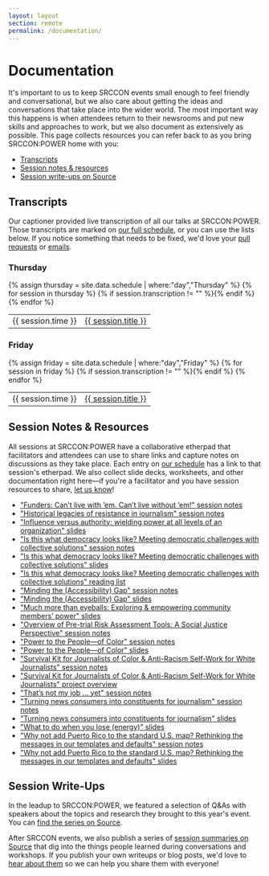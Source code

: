 ```yaml
---
layout: layout
section: remote
permalink: /documentation/
---
```


# Documentation

It's important to us to keep SRCCON events small enough to feel friendly and conversational, but we also care about getting the ideas and conversations that take place into the wider world. The most important way this happens is when attendees return to their newsrooms and put new skills and approaches to work, but we also document as extensively as possible. This page collects resources you can refer back to as you bring SRCCON:POWER home with you:

* [Transcripts](#transcripts)
* [Session notes & resources](#session-notes--resources)
* [Session write-ups on Source](#session-write-ups)

## Transcripts

Our captioner provided live transcription of all our talks at SRCCON:POWER. Those transcripts are marked on [our full schedule](/schedule), or you can use the lists below. If you notice something that needs to be fixed, we'd love your [pull requests](https://github.com/opennews/srccon-power) or [emails](mailto:srccon@opennews.org).

<div>
    <h3>Thursday</h3>
    <table>{% assign thursday = site.data.schedule | where:"day","Thursday" %}
{% for session in thursday %}
        {% if session.transcription != "" %}<tr><td>{{ session.time }}</td><td><a href="/transcripts/SRCCONPOWER2018-{{ session.id }}">{{ session.title }}</a></td></tr>{% endif %}
{% endfor %}
    </table>
</div>

<div>
    <h3>Friday</h3>
    <table>{% assign friday = site.data.schedule | where:"day","Friday" %}
{% for session in friday %}
        {% if session.transcription != "" %}<tr><td>{{ session.time }}</td><td><a href="/transcripts/SRCCONPOWER2018-{{ session.id }}">{{ session.title }}</a></td></tr>{% endif %}
{% endfor %}
    </table>
</div>

## Session Notes & Resources

All sessions at SRCCON:POWER have a collaborative etherpad that facilitators and attendees can use to share links and capture notes on discussions as they take place. Each entry on [our schedule](/schedule) has a link to that session's etherpad. We also collect slide decks, worksheets, and other documentation right here—if you're a facilitator and you have session resources to share, [let us know](mailto:srccon@opennews.org)!

* ["Funders: Can’t live with ’em. Can’t live without ’em!" session notes](https://etherpad.opennews.org/p/SRCCON2018-funders)
* ["Historical legacies of resistance in journalism" session notes](https://etherpad.opennews.org/p/SRCCON2018-legacies-resistance)
* ["Influence versus authority: wielding power at all levels of an organization" slides](https://docs.google.com/presentation/d/1buvRyWCRgCJXTnQ9iYgQy_tHEQF8QrXsJyGqF5sLhC8/edit#slide=id.p)
* ["Is this what democracy looks like? Meeting democratic challenges with collective solutions" session notes](https://etherpad.opennews.org/p/SRCCON2018-meeting-democratic-challenges)
* ["Is this what democracy looks like? Meeting democratic challenges with collective solutions" slides](https://docs.google.com/presentation/d/1HKuojK5a3hYM34xYLknvymBSGlbxK2tfnSViT0NXo4w/edit#slide=id.g49e02677f0_2_0)
* ["Is this what democracy looks like? Meeting democratic challenges with collective solutions" reading list](http://bit.ly/srcconbooks)
* ["Minding the (Accessibility) Gap" session notes](https://etherpad.opennews.org/p/SRCCON2018-accessibility-gap)
* ["Minding the (Accessibility) Gap" slides](https://slides.com/kevinhuber/deck-5/live#/)
* ["Much more than eyeballs: Exploring & empowering community members’ power" slides](https://docs.google.com/presentation/d/1V21GN3LsAJNgVNizdZT8uMfeYDMCgxd_R1SGb-oQTiQ/edit?ts=5c19ae6e#slide=id.g3d31cf1e1d_2_275)
* ["Overview of Pre-trial Risk Assessment Tools: A Social Justice Perspective" session notes](https://etherpad.opennews.org/p/SRCCON2018-algorithms-social-justice)
* ["Power to the People—of Color" session notes](https://etherpad.opennews.org/p/SRCCON2018-power-people-of-color)
* ["Power to the People—of Color" slides](https://docs.google.com/presentation/d/1waXYN7b1vE4ylnwia6sU4ICwaNzghs9ho5JDkbW9ZbU/edit#slide=id.g35f391192_00)
* ["Survival Kit for Journalists of Color & Anti-Racism Self-Work for White Journalists" session notes](https://etherpad.opennews.org/p/SRCCON2018-survival-kit-journalists-of-color)
* ["Survival Kit for Journalists of Color & Anti-Racism Self-Work for White Journalists" project overview](https://www.poynter.org/newsletters/2018/a-survival-kit-for-journalists-of-color/)
* ["That’s not my job … yet" session notes](https://etherpad.opennews.org/p/SRCCON2018-not-my-job-yet)
* ["Turning news consumers into constituents for journalism" session notes](https://etherpad.opennews.org/p/SRCCON2018-news-consumers-constituents)
* ["Turning news consumers into constituents for journalism" slides](https://docs.google.com/presentation/d/1HcrjWUeRZcfA8yE5PUhzU7jdceFqC5K3q1J8OFks-lM/edit#slide=id.g3a5f7cb001_1_6)
* ["What to do when you lose (energy)" slides](https://docs.google.com/presentation/d/1Gg8erwNvYbNKBsIToZfFSRc4d0A57kfJyF9hIr6br-Q/edit#slide=id.g49f2b5991e_0_13)
* ["Why not add Puerto Rico to the standard U.S. map? Rethinking the messages in our templates and defaults" session notes](https://etherpad.opennews.org/p/SRCCON2018-rethinking-messages)
* ["Why not add Puerto Rico to the standard U.S. map? Rethinking the messages in our templates and defaults" slides](https://docs.google.com/presentation/d/1zOF6gKcdpNNu6dU1Et9Ko62eIDaUV5ebc5g0AV75kmc/edit#slide=id.g4a52e7ee7b_0_2)

## Session Write-Ups

In the leadup to SRCCON:POWER, we featured a selection of Q&As with speakers about the topics and research they brought to this year's event. You can [find the series on Source](https://source.opennews.org/articles/tags/srcconpower-q-a/).

After SRCCON events, we also publish a series of [session summaries on Source](https://source.opennews.org/articles/tags/srcconpower/) that dig into the things people learned during conversations and workshops. If you publish your own writeups or blog posts, we'd love to [hear about them](mailto:source@opennews.org) so we can help you share them with everyone!
